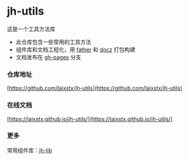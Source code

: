 # jh-utils
这是一个工具方法库

* 此仓库包含一些常用的工具方法
* 组件库和文档工程化，用 [father](https://github.com/umijs/father) 和 [docz](https://www.docz.site/) 打包构建
* 文档发布在 [gh-pages](https://github.com/laixstx/jh-utils/tree/gh-pages) 分支

### 仓库地址

[https://github.com/laixstx/jh-utils](https://github.com/laixstx/jh-utils)

### 在线文档
[https://laixstx.github.io/jh-utils/](https://laixstx.github.io/jh-utils/)

### 更多
常用组件库：[jh-lib](https://github.com/laixstx/jh-lib)
